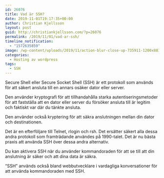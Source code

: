 ```yaml
---
id: 26076
title: Vad är SSH?
date: 2019-11-01T19:17:35+00:00
author: Christian Kjellsson
layout: post
guid: http://christiankjellsson.com/?p=26076
permalink: /2019/11/01/vad-ar-ssh/
timeline_notification:
  - "1572635859"
image: /wp-content/uploads/2019/11/action-blur-close-up-735911-1200x801.jpg
categories:
  - Hosting av wordpress
tags:
  - SSH
---
```

Secure Shell eller Secure Socket Shell (SSH) är ett protokoll som används för att säkert ansluta till en annars osäker dator eller server.  
  
Den använder kryptografi för att tillhandahålla starka autentiseringsmetoder för att fastställa att en dator eller server du försöker ansluta till är legitim och faktiskt var där du tänkte ansluta.  
  
Den använder också kryptering för att säkra anslutningen mellan din dator och destinationen.  
  
Det är en efterföljare till Telnet, rlogin och rsh. Det ersätter säkert alla dessa andra protokoll som framträdande användes på 1990-talet. Det är nu bästa praxis att använda SSH över dessa andra alternativ.  
  
Du kan aktivera SSH när du använder kommandoraden för att se till att din anslutning är säker och att dina data är säkra.  
  
&#8220;SSH&#8221; används också bland webbutvecklare i vardagliga konversationer för att använda kommandoraden med SSH.